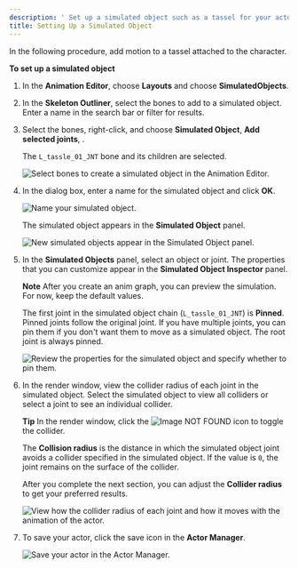 ```yaml
---
description: ' Set up a simulated object such as a tassel for your actor in Open 3D Engine. '
title: Setting Up a Simulated Object
---
```


In the following procedure, add motion to a tassel attached to the character.

**To set up a simulated object**

1. In the **Animation Editor**, choose **Layouts** and choose **SimulatedObjects**.

1. In the **Skeleton Outliner**, select the bones to add to a simulated object. Enter a name in the search bar or filter for results.

1. Select the bones, right-click, and choose **Simulated Object**, **Add selected joints**, **<New simulated object>**.

    The `L_tassle_01_JNT` bone and its children are selected.

    ![Select bones to create a simulated object in the Animation Editor.](/images/user-guide/actor-animation/simulated-objects-1.png)

1. In the dialog box, enter a name for the simulated object and click **OK**.

    ![Name your simulated object.](/images/user-guide/actor-animation/simulated-objects-2.png)

    The simulated object appears in the **Simulated Object** panel.

    ![New simulated objects appear in the Simulated Object panel.](/images/user-guide/actor-animation/simulated-objects-3.png)

1. In the **Simulated Objects** panel, select an object or joint. The properties that you can customize appear in the **Simulated Object Inspector** panel.

    **Note**
    After you create an anim graph, you can preview the simulation. For now, keep the default values.

    The first joint in the simulated object chain \(`L_tassle_01_JNT`\) is **Pinned**. Pinned joints follow the original joint. If you have multiple joints, you can pin them if you don't want them to move as a simulated object. The root joint is always pinned.

    ![Review the properties for the simulated object and specify whether to pin them.](/images/user-guide/actor-animation/simulated-objects-4.gif)

1. In the render window, view the collider radius of each joint in the simulated object. Select the simulated object to view all colliders or select a joint to see an individual collider.

    **Tip**
    In the render window, click the ![Image NOT FOUND](/images/user-guide/actor-animation/simulated-objects-5.png) icon to toggle the collider.

    The **Collision radius** is the distance in which the simulated object joint avoids a collider specified in the simulated object. If the value is `0`, the joint remains on the surface of the collider.

    After you complete the next section, you can adjust the **Collider radius** to get your preferred results.

    ![View how the collider radius of each joint and how it moves with the animation of the actor.](/images/user-guide/actor-animation/simulated-objects-5.gif)

1. To save your actor, click the save icon in the **Actor Manager**.

    ![Save your actor in the Actor Manager.](/images/user-guide/actor-animation/simulated-objects-6.png)
